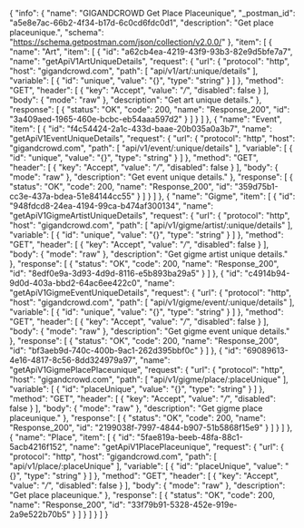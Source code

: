 {
  "info": {
    "name": "GIGANDCROWD Get Place Placeunique",
    "_postman_id": "a5e8e7ac-66b2-4f34-b17d-6c0cd6fdc0d1",
    "description": "Get place placeunique.",
    "schema": "https://schema.getpostman.com/json/collection/v2.0.0/"
  },
  "item": [
    {
      "name": "Art",
      "item": [
        {
          "id": "a62cb4ea-4219-43f9-93b3-82e9d5bfe7a7",
          "name": "getApiV1ArtUniqueDetails",
          "request": {
            "url": {
              "protocol": "http",
              "host": "gigandcrowd.com",
              "path": [
                "api/v1/art/:unique/details"
              ],
              "variable": [
                {
                  "id": "unique",
                  "value": "{}",
                  "type": "string"
                }
              ]
            },
            "method": "GET",
            "header": [
              {
                "key": "Accept",
                "value": "*/*",
                "disabled": false
              }
            ],
            "body": {
              "mode": "raw"
            },
            "description": "Get art unique details."
          },
          "response": [
            {
              "status": "OK",
              "code": 200,
              "name": "Response_200",
              "id": "3a409aed-1965-460e-bcbc-eb54aaa597d2"
            }
          ]
        }
      ]
    },
    {
      "name": "Event",
      "item": [
        {
          "id": "f4c54424-2a1c-433d-baae-20b035a0a3b7",
          "name": "getApiV1EventUniqueDetails",
          "request": {
            "url": {
              "protocol": "http",
              "host": "gigandcrowd.com",
              "path": [
                "api/v1/event/:unique/details"
              ],
              "variable": [
                {
                  "id": "unique",
                  "value": "{}",
                  "type": "string"
                }
              ]
            },
            "method": "GET",
            "header": [
              {
                "key": "Accept",
                "value": "*/*",
                "disabled": false
              }
            ],
            "body": {
              "mode": "raw"
            },
            "description": "Get event unique details."
          },
          "response": [
            {
              "status": "OK",
              "code": 200,
              "name": "Response_200",
              "id": "359d75b1-cc3e-437a-bdea-51e84144cc55"
            }
          ]
        }
      ]
    },
    {
      "name": "Gigme",
      "item": [
        {
          "id": "948fdcd8-24ea-4194-99ca-b474af300134",
          "name": "getApiV1GigmeArtistUniqueDetails",
          "request": {
            "url": {
              "protocol": "http",
              "host": "gigandcrowd.com",
              "path": [
                "api/v1/gigme/artist/:unique/details"
              ],
              "variable": [
                {
                  "id": "unique",
                  "value": "{}",
                  "type": "string"
                }
              ]
            },
            "method": "GET",
            "header": [
              {
                "key": "Accept",
                "value": "*/*",
                "disabled": false
              }
            ],
            "body": {
              "mode": "raw"
            },
            "description": "Get gigme artist unique details."
          },
          "response": [
            {
              "status": "OK",
              "code": 200,
              "name": "Response_200",
              "id": "8edf0e9a-3d93-4d9d-8116-e5b893ba29a5"
            }
          ]
        },
        {
          "id": "c4914b94-9d0d-403a-bbd2-64ac6ee422c0",
          "name": "getApiV1GigmeEventUniqueDetails",
          "request": {
            "url": {
              "protocol": "http",
              "host": "gigandcrowd.com",
              "path": [
                "api/v1/gigme/event/:unique/details"
              ],
              "variable": [
                {
                  "id": "unique",
                  "value": "{}",
                  "type": "string"
                }
              ]
            },
            "method": "GET",
            "header": [
              {
                "key": "Accept",
                "value": "*/*",
                "disabled": false
              }
            ],
            "body": {
              "mode": "raw"
            },
            "description": "Get gigme event unique details."
          },
          "response": [
            {
              "status": "OK",
              "code": 200,
              "name": "Response_200",
              "id": "bf3aeb9d-740c-400b-9ac1-262d395bbf0c"
            }
          ]
        },
        {
          "id": "69089613-4e16-4817-8c56-8dd324979a97",
          "name": "getApiV1GigmePlacePlaceunique",
          "request": {
            "url": {
              "protocol": "http",
              "host": "gigandcrowd.com",
              "path": [
                "api/v1/gigme/place/:placeUnique"
              ],
              "variable": [
                {
                  "id": "placeUnique",
                  "value": "{}",
                  "type": "string"
                }
              ]
            },
            "method": "GET",
            "header": [
              {
                "key": "Accept",
                "value": "*/*",
                "disabled": false
              }
            ],
            "body": {
              "mode": "raw"
            },
            "description": "Get gigme place placeunique."
          },
          "response": [
            {
              "status": "OK",
              "code": 200,
              "name": "Response_200",
              "id": "2199038f-7997-4844-b907-51b5868f15e9"
            }
          ]
        }
      ]
    },
    {
      "name": "Place",
      "item": [
        {
          "id": "5fae819a-beeb-48fa-88c1-5acb4216f152",
          "name": "getApiV1PlacePlaceunique",
          "request": {
            "url": {
              "protocol": "http",
              "host": "gigandcrowd.com",
              "path": [
                "api/v1/place/:placeUnique"
              ],
              "variable": [
                {
                  "id": "placeUnique",
                  "value": "{}",
                  "type": "string"
                }
              ]
            },
            "method": "GET",
            "header": [
              {
                "key": "Accept",
                "value": "*/*",
                "disabled": false
              }
            ],
            "body": {
              "mode": "raw"
            },
            "description": "Get place placeunique."
          },
          "response": [
            {
              "status": "OK",
              "code": 200,
              "name": "Response_200",
              "id": "33f79b91-5328-452e-919e-2a9e522b70b5"
            }
          ]
        }
      ]
    }
  ]
}